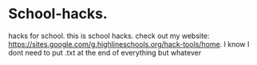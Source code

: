 # School-hacks.
hacks for school.
this is school hacks.
check out my website:   https://sites.google.com/g.highlineschools.org/hack-tools/home.
I know I dont need to put .txt at the end of everything but whatever
